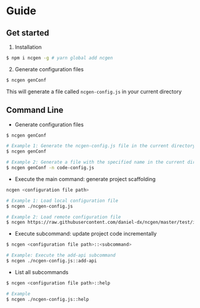 # Guide

## Get started

1. Installation

```bash
$ npm i ncgen -g # yarn global add ncgen
```

2. Generate configuration files

```bash
$ ncgen genConf
```

This will generate a file called `ncgen-config.js` in your current directory

## Command Line

- Generate configuration files

```bash
$ ncgen genConf

# Example 1: Generate the ncgen-config.js file in the current directory
$ ncgen genConf

# Example 2: Generate a file with the specified name in the current directory
$ ncgen genConf -n code-config.js
```

- Execute the main command: generate project scaffolding

```bash
ncgen <configuration file path>

# Example 1: Load local configuration file
$ ncgen ./ncgen-config.js

# Example 2: Load remote configuration file
$ ncgen https://raw.githubusercontent.com/daniel-dx/ncgen/master/test/index.js
```

- Execute subcommand: update project code incrementally

```bash
$ ncgen <configuration file path>::<subcommand>

# Example: Execute the add-api subcommand
$ ncgen ./ncgen-config.js::add-api
```

- List all subcommands

```bash
$ ncgen <configuration file path>::help

# Example
$ ncgen ./ncgen-config.js::help
```
